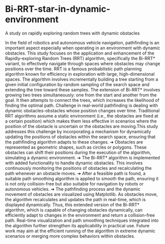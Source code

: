 # Bi-RRT-star-in-dynamic-environment
A study on rapidly exploring random trees with dynamic obstacles

In the field of robotics and autonomous vehicle navigation, pathfinding is an important aspect especially when operating in an environment with dynamic obstacles. This study focuses on the application and enhancement of the Rapidly-exploring Random Trees (RRT) algorithm, specifically the Bi-RRT* variant, to effectively navigate through spaces where obstacles may change positions over the time.
RRT is a famous probabilistic path planning algorithm known for efficiency in exploration with large, high-dimensional spaces. The algorithm involves incrementally building a tree starting from a given initial configuration by random sampling of the search space and extending the tree toward these samples. The extension of Bi-RRT* involves growing two trees simultaneously: one from the start and another from the goal. It then attempts to connect the trees, which increases the likelihood of finding the optimal path.
Challenge in real-world pathfinding is dealing with dynamic obstacles-obstacles whose position changes over time. Traditional RRT algorithms assume a static environment (i.e., the obstacles are fixed at a certain position) which makes them less effective in scenarios where the position of the obstacle is uncertain or the obstacles are moving.This study addresses this challenge by incorporating a mechanism for dynamically updating the positions of obstacles within the search space, ensuring that the pathfinding algorithm adapts to these changes.
➔	Obstacles are represented as geometric shapes, such as circles or polygons. These obstacles can shift their positions during the execution of the algorithm, simulating a dynamic environment.
➔	The Bi-RRT* algorithm is implemented with added functionality to handle dynamic obstacles. This involves continuously monitoring the positions of obstacles and recalculating the path whenever an obstacle moves.
➔	After a feasible path is found, a suitable path smoothing algorithm is applied to smooth the path, ensuring it is not only collision-free but also suitable for navigation by robots or autonomous vehicles.
➔	The pathfinding process and the dynamic movement of obstacles are visualized using Matplotlib. As obstacles move, the algorithm recalculates and updates the path in real-time, which is displayed dynamically.
Thus, this extended version of the Bi-RRT* algorithm, which is capable of changing obstacles dynamically, can efficiently adapt to changes in the environment and return a collision-free path.  Real-time visualization and path smoothing techniques integrated into the algorithm further strengthen its applicability in practical use. Future work may aim at the efficient running of the algorithm in extreme dynamic scenarios or merging more complex behaviors within obstacles.
